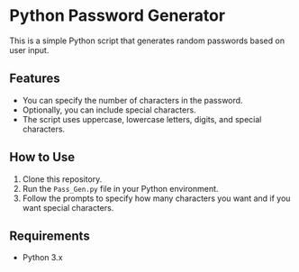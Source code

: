 # Python Password Generator

This is a simple Python script that generates random passwords based on user input.

## Features
- You can specify the number of characters in the password.
- Optionally, you can include special characters.
- The script uses uppercase, lowercase letters, digits, and special characters.

## How to Use
1. Clone this repository.
2. Run the `Pass_Gen.py` file in your Python environment.
3. Follow the prompts to specify how many characters you want and if you want special characters.

## Requirements
- Python 3.x
